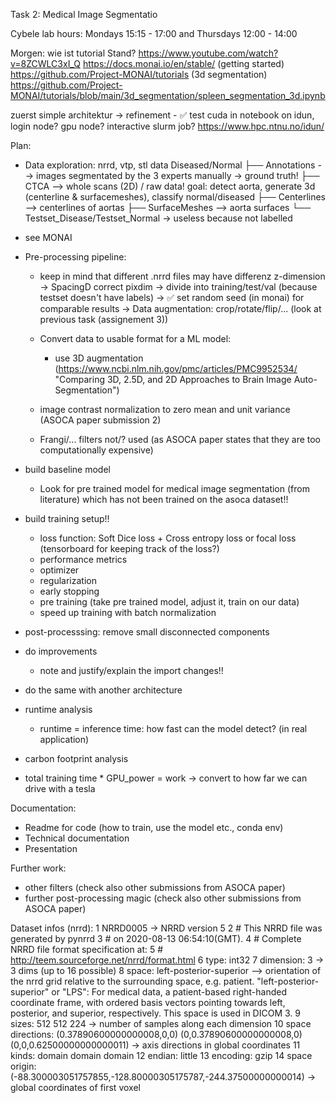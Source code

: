 Task 2: Medical Image Segmentatio

Cybele lab hours:
Mondays 15:15 - 17:00 and
Thursdays 12:00 - 14:00


Morgen:
wie ist tutorial Stand? 
    https://www.youtube.com/watch?v=8ZCWLC3xI_Q
    https://docs.monai.io/en/stable/ (getting started)
    https://github.com/Project-MONAI/tutorials (3d segmentation)
    https://github.com/Project-MONAI/tutorials/blob/main/3d_segmentation/spleen_segmentation_3d.ipynb


zuerst simple architektur 
    -> refinement
    - ✅ test cuda in notebook on idun, login node? gpu node? interactive slurm job? https://www.hpc.ntnu.no/idun/

Plan:
 - Data exploration: nrrd, vtp, stl data
        Diseased/Normal
        ├── Annotations --> images segmentated by the 3 experts manually -> ground truth!
        ├── CTCA --> whole scans (2D) / raw data! goal: detect aorta, generate 3d (centerline & surfacemeshes), classify normal/diseased
        ├── Centerlines --> centerlines of aortas
        ├── SurfaceMeshes --> aorta surfaces
        └── Testset_Disease/Testset_Normal -> useless because not labelled

- see MONAI

- Pre-processing pipeline:
    - keep in mind that different .nrrd files may have differenz z-dimension -> SpacingD correct pixdim
    -> divide into training/test/val (because testset doesn't have labels)
    -> ✅ set random seed (in monai) for comparable results
    -> Data augmentation: crop/rotate/flip/... (look at previous task (assignement 3))
    - Convert data to usable format for a ML model:
        - use 3D augmentation (https://www.ncbi.nlm.nih.gov/pmc/articles/PMC9952534/ "Comparing 3D, 2.5D, and 2D Approaches to Brain Image Auto-Segmentation")

    - image contrast normalization to zero mean and unit variance (ASOCA paper submission 2)
    - Frangi/... filters not/? used (as ASOCA paper states that they are too computationally expensive)


- build baseline model
    - Look for pre trained model for medical image segmentation (from literature) which has not been trained on the asoca dataset!!
- build training setup!!
    - loss function: Soft Dice loss + Cross entropy loss or focal loss (tensorboard for keeping track of the loss?)
    - performance metrics
    - optimizer
    - regularization
    - early stopping
    - pre training (take pre trained model, adjust it, train on our data)
    - speed up training with batch normalization

- post-processsing: remove small disconnected components

- do improvements
    - note and justify/explain the import changes!!
- do the same with another architecture


- runtime analysis
    - runtime = inference time: how fast can the model detect? (in real application)
- carbon footprint analysis
 - total training time * GPU_power = work -> convert to how far we can drive with a tesla


Documentation:
- Readme for code (how to train, use the model etc., conda env)
- Technical documentation
- Presentation


Further work:
- other filters (check also other submissions from ASOCA paper)
- further post-processing magic (check also other submissions from ASOCA paper)



Dataset infos (nrrd):
     1 NRRD0005         -> NRRD version 5
     2 # This NRRD file was generated by pynrrd
     3 # on 2020-08-13 06:54:10(GMT).
     4 # Complete NRRD file format specification at:
     5 # http://teem.sourceforge.net/nrrd/format.html
     6 type: int32
     7 dimension: 3     -> 3 dims (up to 16 possible)
     8 space: left-posterior-superior       --> orientation of the nrrd grid relative to the surrounding space, e.g. patient. "left-posterior-superior" or "LPS":  For medical data, a patient-based right-handed coordinate frame, with ordered basis vectors pointing towards left, posterior, and superior, respectively. This space is used in DICOM 3.
     9 sizes: 512 512 224  -> number of samples along each dimension
    10 space directions: (0.37890600000000008,0,0) (0,0.37890600000000008,0) (0,0,0.62500000000000011)  -> axis directions in global coordinates
    11 kinds: domain domain domain
    12 endian: little
    13 encoding: gzip
    14 space origin: (-88.300003051757855,-128.80000305175787,-244.37500000000014)      -> global coordinates of first voxel